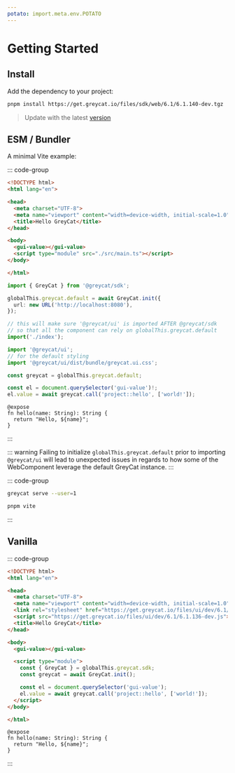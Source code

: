 ```yaml
---
potato: import.meta.env.POTATO
---
```

# Getting Started

## Install

Add the dependency to your project:
```sh
pnpm install https://get.greycat.io/files/sdk/web/6.1/6.1.140-dev.tgz
```

> Update with the latest [version](https://get.greycat.io/files/ui/dev/latest)

## ESM / Bundler
A minimal Vite example:

::: code-group

```html [index.html]
<!DOCTYPE html>
<html lang="en">

<head>
  <meta charset="UTF-8">
  <meta name="viewport" content="width=device-width, initial-scale=1.0">
  <title>Hello GreyCat</title>
</head>

<body>
  <gui-value></gui-value>
  <script type="module" src="./src/main.ts"></script>
</body>

</html>
```

```ts [src/main.ts]
import { GreyCat } from '@greycat/sdk';

globalThis.greycat.default = await GreyCat.init({
  url: new URL('http://localhost:8080'),
});

// this will make sure '@greycat/ui' is imported AFTER @greycat/sdk
// so that all the component can rely on globalThis.greycat.default
import('./index');
```

```ts [src/index.ts]
import '@greycat/ui';
// for the default styling
import '@greycat/ui/dist/bundle/greycat.ui.css';

const greycat = globalThis.greycat.default;

const el = document.querySelector('gui-value')!;
el.value = await greycat.call('project::hello', ['world!']);
```

```gcl [project.gcl]
@expose
fn hello(name: String): String {
  return "Hello, ${name}";
}
```

:::

::: warning
Failing to initialize `globalThis.greycat.default` prior to importing `@greycat/ui` will lead to unexpected issues
in regards to how some of the WebComponent leverage the default GreyCat instance.
:::


::: code-group

```sh [Terminal 1]
greycat serve --user=1
```

```sh [Terminal 2]
pnpm vite
```

:::

## Vanilla

::: code-group

```html [index.html]
<!DOCTYPE html>
<html lang="en">

<head>
  <meta charset="UTF-8">
  <meta name="viewport" content="width=device-width, initial-scale=1.0">
  <link rel="stylesheet" href="https://get.greycat.io/files/ui/dev/6.1/6.1.140-dev.css">
  <script src="https://get.greycat.io/files/ui/dev/6.1/6.1.136-dev.js"></script>
  <title>Hello GreyCat</title>
</head>

<body>
  <gui-value></gui-value>

  <script type="module">
    const { GreyCat } = globalThis.greycat.sdk;
    const greycat = await GreyCat.init();

    const el = document.querySelector('gui-value');
    el.value = await greycat.call('project::hello', ['world!']);
  </script>
</body>

</html>
```
```gcl [project.gcl]
@expose
fn hello(name: String): String {
  return "Hello, ${name}";
}
```
:::